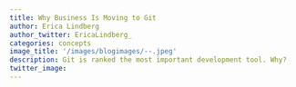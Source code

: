 ```yaml
---
title: Why Business Is Moving to Git
author: Erica Lindberg
author_twitter: EricaLindberg_
categories: concepts
image_title: '/images/blogimages/--.jpeg'
description: Git is ranked the most important development tool. Why?
twitter_image:
---
```




<!-- identifier --> 
